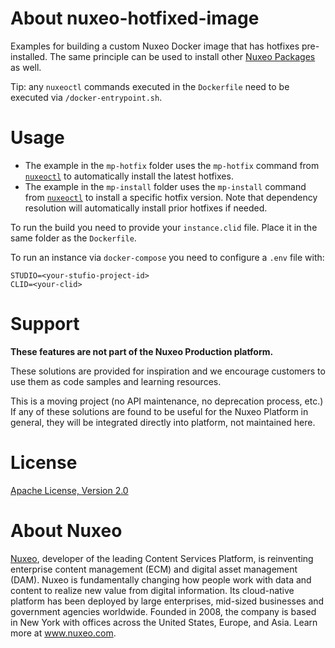 # About nuxeo-hotfixed-image

Examples for building a custom Nuxeo Docker image that has hotfixes pre-installed. The same principle can be used to install other [Nuxeo Packages](https://marketplace.nuxeo.com/) as well.

Tip: any `nuxeoctl` commands executed in the `Dockerfile` need to be executed via `/docker-entrypoint.sh`.

# Usage

* The example in the `mp-hotfix` folder uses the `mp-hotfix` command from [`nuxeoctl`](https://doc.nuxeo.com/n/is7) to automatically install the latest hotfixes.
* The example in the `mp-install` folder uses the `mp-install` command from [`nuxeoctl`](https://doc.nuxeo.com/n/is7) to install a specific hotfix version. Note that dependency resolution will automatically install prior hotfixes if needed.

To run the build you need to provide your `instance.clid` file. Place it in the same folder as the `Dockerfile`.

To run an instance via `docker-compose` you need to configure a `.env` file with:

```
STUDIO=<your-stufio-project-id>
CLID=<your-clid>
```

# Support

**These features are not part of the Nuxeo Production platform.**

These solutions are provided for inspiration and we encourage customers to use them as code samples and learning resources.

This is a moving project (no API maintenance, no deprecation process, etc.) If any of these solutions are found to be useful for the Nuxeo Platform in general, they will be integrated directly into platform, not maintained here.

# License

[Apache License, Version 2.0](http://www.apache.org/licenses/LICENSE-2.0)

# About Nuxeo

[Nuxeo](www.nuxeo.com), developer of the leading Content Services Platform, is reinventing enterprise content management (ECM) and digital asset management (DAM). Nuxeo is fundamentally changing how people work with data and content to realize new value from digital information. Its cloud-native platform has been deployed by large enterprises, mid-sized businesses and government agencies worldwide. Founded in 2008, the company is based in New York with offices across the United States, Europe, and Asia. Learn more at www.nuxeo.com.